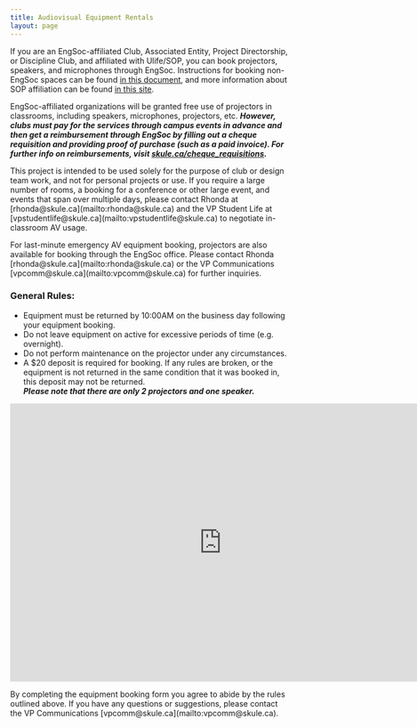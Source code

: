 ```yaml
---
title: Audiovisual Equipment Rentals
layout: page
---
```


<p>If you are an EngSoc-affiliated Club, Associated Entity, Project Directorship, or Discipline Club, and affiliated with Ulife/SOP, you can book projectors, speakers, and microphones through EngSoc. Instructions for booking non-EngSoc spaces can be found <a href="https://drive.google.com/file/d/1-dLtknTFG0V99_lt0c71CH72E35bExgs/view" target=_blank>in this document</a>, and more information about SOP affiliation can be found <a href="https://sop.utoronto.ca/" target=_blank>in this site</a>.</p>
<p>EngSoc-affiliated organizations will be granted free use of projectors in classrooms, including speakers, microphones, projectors, etc. <b><i>However, clubs must pay for the services through campus events in advance and then get a reimbursement through EngSoc by filling out a cheque requisition and providing proof of purchase (such as a paid invoice). For further info on reimbursements, visit <a href=https://skule.ca/cheque_requisitions>skule.ca/cheque_requisitions</a>.</i></b></p>
<p>This project is intended to be used solely for the purpose of club or design team work, and not for personal projects or use. If you require a large number of rooms, a booking for a conference or other large event, and events that span over multiple days, please contact Rhonda at [rhonda@skule.ca](mailto:rhonda@skule.ca) and the VP Student Life at [vpstudentlife@skule.ca](mailto:vpstudentlife@skule.ca) to negotiate in-classroom AV usage.</p>
<p>For last-minute emergency AV equipment booking, projectors are also available for booking through the EngSoc office. Please contact Rhonda [rhonda@skule.ca](mailto:rhonda@skule.ca) or the VP Communications [vpcomm@skule.ca](mailto:vpcomm@skule.ca) for further inquiries. </p>
<h3>General Rules:</h3>
<ul>
    <li>Equipment must be returned by 10:00AM on the business day following your equipment booking.</li>
    <li>Do not leave equipment on active for excessive periods of time (e.g. overnight).</li>
    <li>Do not perform maintenance on the projector under any circumstances.</li>
    <li>A $20 deposit is required for booking. If any rules are broken, or the equipment is not returned in the same condition that it was booked in, this deposit may not be returned.</li><em><b>Please note that there are only 2 projectors and one speaker.</b></em>
</ul>

<div>
    <p><iframe src="https://docs.google.com/forms/d/e/1FAIpQLSdly1UzLcSZBzDndrq8b-A0IWjfZoNJnPre40Ilvf_kE3icLw/viewform?embedded=true" width="760" height="500" frameborder="0" marginwidth="0" marginheight="0">Loading...</iframe></p>
    <p>By completing the equipment booking form you agree to abide by the rules outlined above. If you have any questions or suggestions, please contact the VP Communications [vpcomm@skule.ca](mailto:vpcomm@skule.ca).</p>
</div>